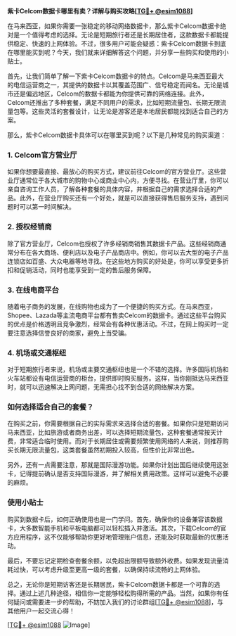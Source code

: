**紫卡Celcom数据卡哪里有卖？详解与购买攻略[[TG💪+ @esim1088](https://t.me/s/esim1088)]**

在马来西亚，如果你需要一张稳定的移动网络数据卡，那么紫卡Celcom数据卡绝对是一个值得考虑的选择。无论是短期旅行者还是长期居住者，这款数据卡都能提供稳定、快速的上网体验。不过，很多用户可能会疑惑：紫卡Celcom数据卡到底在哪里能买到呢？今天，我们就来详细解答这个问题，并分享一些购买和使用的小贴士。

首先，让我们简单了解一下紫卡Celcom数据卡的特点。Celcom是马来西亚最大的电信运营商之一，其提供的数据卡以其覆盖范围广、信号稳定而闻名。无论是城市还是偏远地区，Celcom的数据卡都能为你提供可靠的网络连接。此外，Celcom还推出了多种套餐，满足不同用户的需求，比如短期流量包、长期无限流量包等。这些灵活的套餐设计，让无论是游客还是本地居民都能找到适合自己的方案。

那么，紫卡Celcom数据卡具体可以在哪里买到呢？以下是几种常见的购买渠道：

### 1. Celcom官方营业厅

如果你想要最直接、最放心的购买方式，建议前往Celcom的官方营业厅。这些营业厅通常位于各大城市的购物中心或商业中心内，方便寻找。在营业厅里，你可以亲自咨询工作人员，了解各种套餐的具体内容，并根据自己的需求选择合适的产品。此外，在营业厅购买还有一个好处，就是可以直接获得售后服务支持，遇到问题时可以第一时间解决。

### 2. 授权经销商

除了官方营业厅，Celcom也授权了许多经销商销售其数据卡产品。这些经销商通常分布在各大商场、便利店以及电子产品商店中。例如，你可以去大型的电子产品连锁店如百盛、大众电器等地寻找。在这些地方购买的好处是，你可以享受更多折扣和促销活动，同时也能享受到一定的售后服务保障。

### 3. 在线电商平台

随着电子商务的发展，在线购物也成为了一个便捷的购买方式。在马来西亚，Shopee、Lazada等主流电商平台都有售卖Celcom的数据卡。通过这些平台购买的优点是价格透明且竞争激烈，经常会有各种优惠活动。不过，在网上购买时一定要注意选择信誉良好的商家，避免上当受骗。

### 4. 机场或交通枢纽

对于短期旅行者来说，机场或主要交通枢纽也是一个不错的选择。许多国际机场和火车站都设有电信运营商的柜台，提供即时购买服务。这样，当你刚抵达马来西亚时，就可以迅速解决上网问题，无需担心找不到合适的网络解决方案。

### 如何选择适合自己的套餐？

在购买之前，你需要根据自己的实际需求来选择合适的套餐。如果你只是短期访问马来西亚，比如旅游或者商务出差，可以选择短期流量包，这种套餐通常按天计费，非常适合临时使用。而对于长期居住或需要频繁使用网络的人来说，则推荐购买长期无限流量包，这类套餐虽然初期投入较高，但性价比非常出色。

另外，还有一点需要注意，那就是国际漫游功能。如果你计划出国后继续使用这张卡，记得提前确认是否支持国际漫游，并了解相关费用政策。这样可以避免不必要的麻烦。

### 使用小贴士

购买到数据卡后，如何正确使用也是一门学问。首先，确保你的设备兼容该数据卡，大多数智能手机和平板电脑都可以轻松插入并激活。其次，下载Celcom的官方应用程序，这不仅能够帮助你更好地管理账户信息，还能及时获取最新的优惠活动。

最后，不要忘记定期检查套餐余额，以免超出限额导致额外收费。如果发现流量消耗过快，可以考虑升级至更高一级的套餐，以确保持续流畅的上网体验。

总之，无论你是短期访客还是长期居民，紫卡Celcom数据卡都是一个可靠的选择。通过上述几种途径，相信你一定能够轻松购得所需的产品。当然，如果你有任何疑问或需要进一步的帮助，不妨加入我们的讨论群组[[TG💪+ @esim1088](https://t.me/s/esim1088)]，与其他用户一起交流心得！

[[TG💪+ @esim1088](https://t.me/s/esim1088) ![Image](https://i.postimg.cc/4NQfJmqS/Snipaste-2025-05-13-00-14-12.png)]